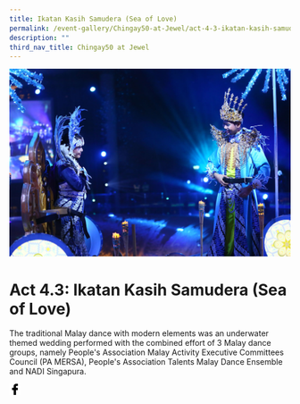 ```yaml
---
title: Ikatan Kasih Samudera (Sea of Love)
permalink: /event-gallery/Chingay50-at-Jewel/act-4-3-ikatan-kasih-samudera-sea-of-love
description: ""
third_nav_title: Chingay50 at Jewel
---
```

![Act 4.3: Ikatan Kasih Samudera (Sea of Love)](/images/Event%20Gallery/Chingay50%20at%20Jewel/Act%204%203%20Malay%20wedding-01.jpg)

# **Act 4.3: Ikatan Kasih Samudera (Sea of Love)**
The traditional Malay dance with modern elements was an underwater themed wedding performed with the combined effort of 3 Malay dance groups, namely People's Association Malay Activity Executive Committees Council (PA MERSA), People's Association Talents Malay Dance Ensemble and NADI Singapura.

<a href="http://www.facebook.com/sharer.php?u=http://www.chingay.gov.sg/image/event-gallery/-act-4-3-ikatan-kasih-samudera-(sea-of-love)" style="float:left;">
	<img src="/images/facebook.png" style="width:auto;height:20px;">
</a>